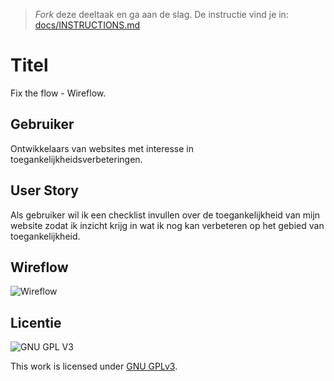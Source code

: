 > _Fork_ deze deeltaak en ga aan de slag. De instructie vind je in: [docs/INSTRUCTIONS.md](docs/INSTRUCTIONS.md)

# Titel
<!-- Geef je opdracht een titel en schrijf in één zin wat het is -->
Fix the flow - Wireflow.

## Gebruiker
<!-- Het is duidelijk wie de gebruiker is -->
Ontwikkelaars van websites met interesse in toegankelijkheidsverbeteringen.

## User Story
<!-- Er is een User Story geschreven van de interactie -->
Als gebruiker wil ik een checklist invullen over de toegankelijkheid van mijn website zodat ik inzicht krijg in wat ik nog kan verbeteren op het gebied van toegankelijkheid.

## Wireflow
<!-- Toon de wireflow -->

 ![Wireflow](https://user-images.githubusercontent.com/43402897/206004353-b40a08e6-7fcf-4ee5-a1b4-e3139a1bb452.png)


## Licentie

![GNU GPL V3](https://www.gnu.org/graphics/gplv3-127x51.png)

This work is licensed under [GNU GPLv3](./LICENSE).
